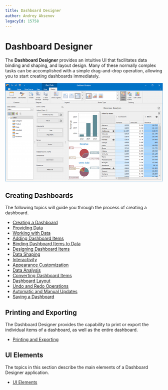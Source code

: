 ```yaml
---
title: Dashboard Designer
author: Andrey Aksenov
legacyId: 15758
---
```

# Dashboard Designer
The **Dashboard Designer** provides an intuitive UI that facilitates data binding and shaping, and layout design. Many of these normally complex tasks can be accomplished with a simple drag-and-drop operation, allowing you to start creating dashboards immediately.

![MainFeatures_Designer](../images/img124547.png)

## Creating Dashboards
The following topics will guide you through the process of creating a dashboard.
* [Creating a Dashboard](dashboard-designer/creating-a-dashboard.md)
* [Providing Data](dashboard-designer/providing-data.md)
* [Working with Data](dashboard-designer/working-with-data.md)
* [Adding Dashboard Items](dashboard-designer/adding-dashboard-items.md)
* [Binding Dashboard Items to Data](dashboard-designer/binding-dashboard-items-to-data.md)
* [Designing Dashboard Items](dashboard-designer/designing-dashboard-items.md)
* [Data Shaping](dashboard-designer/data-shaping.md)
* [Interactivity](dashboard-designer/interactivity.md)
* [Appearance Customization](dashboard-designer/appearance-customization.md)
* [Data Analysis](dashboard-designer/data-analysis.md)
* [Converting Dashboard Items](dashboard-designer/converting-dashboard-items.md)
* [Dashboard Layout](dashboard-designer/dashboard-layout.md)
* [Undo and Redo Operations](dashboard-designer/undo-and-redo-operations.md)
* [Automatic and Manual Updates](dashboard-designer/automatic-and-manual-updates.md)
* [Saving a Dashboard](dashboard-designer/saving-a-dashboard.md)

## Printing and Exporting
The Dashboard Designer provides the capability to print or export the individual items of a dashboard, as well as the entire dashboard.
* [Printing and Exporting](dashboard-designer/printing-and-exporting.md)

## UI Elements
The topics in this section describe the main elements of a Dashboard Designer application.
* [UI Elements](dashboard-designer/ui-elements.md)